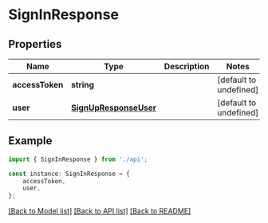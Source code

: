 # SignInResponse


## Properties

Name | Type | Description | Notes
------------ | ------------- | ------------- | -------------
**accessToken** | **string** |  | [default to undefined]
**user** | [**SignUpResponseUser**](SignUpResponseUser.md) |  | [default to undefined]

## Example

```typescript
import { SignInResponse } from './api';

const instance: SignInResponse = {
    accessToken,
    user,
};
```

[[Back to Model list]](../README.md#documentation-for-models) [[Back to API list]](../README.md#documentation-for-api-endpoints) [[Back to README]](../README.md)
